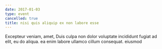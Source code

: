 ```yaml
---
date: 2017-01-03
type: event
cancelled: true
title: nisi quis aliquip ex non labore esse
---
```

Excepteur veniam, amet, Duis culpa non dolor voluptate incididunt fugiat ad elit, eu do aliqua. ea enim labore ullamco cillum consequat. eiusmod
